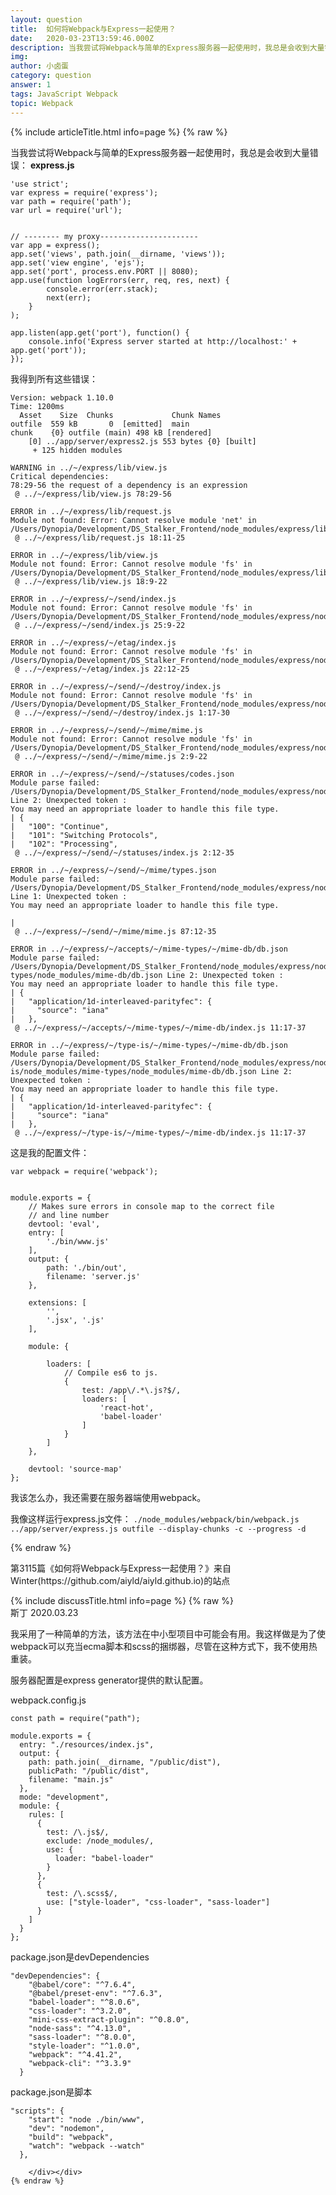 ```yaml
---
layout: question
title:  如何将Webpack与Express一起使用？
date:   2020-03-23T13:59:46.000Z
description: 当我尝试将Webpack与简单的Express服务器一起使用时，我总是会收到大量错误：  express.js'use strict';var e...
img: 
author: 小卤蛋
category: question
answer: 1
tags: JavaScript Webpack
topic: Webpack
---
```

<div class="article-root">
  <div class="article">
    {% include articleTitle.html info=page %}
    {% raw %}
    <div class="article-content"><p><font style="vertical-align: inherit;"><font style="vertical-align: inherit;">当我尝试将Webpack与简单的Express服务器一起使用时，我总是会收到大量错误： 
 </font></font><strong><font style="vertical-align: inherit;"><font style="vertical-align: inherit;">express.js</font></font></strong></p>

<pre><code>'use strict';<font></font>
var express = require('express');<font></font>
var path = require('path');<font></font>
var url = require('url');<font></font>
<font></font>
<font></font>
// -------- my proxy----------------------<font></font>
var app = express();<font></font>
app.set('views', path.join(__dirname, 'views'));<font></font>
app.set('view engine', 'ejs');<font></font>
app.set('port', process.env.PORT || 8080);<font></font>
app.use(function logErrors(err, req, res, next) {<font></font>
        console.error(err.stack);<font></font>
        next(err);<font></font>
    }<font></font>
);<font></font>
<font></font>
app.listen(app.get('port'), function() {<font></font>
    console.info('Express server started at http://localhost:' + app.get('port'));<font></font>
});<font></font>
</code></pre>

<p><font style="vertical-align: inherit;"><font style="vertical-align: inherit;">我得到所有这些错误：</font></font></p>

<pre><code>Version: webpack 1.10.0<font></font>
Time: 1200ms<font></font>
  Asset    Size  Chunks             Chunk Names<font></font>
outfile  559 kB       0  [emitted]  main<font></font>
chunk    {0} outfile (main) 498 kB [rendered]<font></font>
    [0] ../app/server/express2.js 553 bytes {0} [built]<font></font>
     + 125 hidden modules<font></font>
<font></font>
WARNING in ../~/express/lib/view.js<font></font>
Critical dependencies:<font></font>
78:29-56 the request of a dependency is an expression<font></font>
 @ ../~/express/lib/view.js 78:29-56<font></font>
<font></font>
ERROR in ../~/express/lib/request.js<font></font>
Module not found: Error: Cannot resolve module 'net' in /Users/Dynopia/Development/DS_Stalker_Frontend/node_modules/express/lib<font></font>
 @ ../~/express/lib/request.js 18:11-25<font></font>
<font></font>
ERROR in ../~/express/lib/view.js<font></font>
Module not found: Error: Cannot resolve module 'fs' in /Users/Dynopia/Development/DS_Stalker_Frontend/node_modules/express/lib<font></font>
 @ ../~/express/lib/view.js 18:9-22<font></font>
<font></font>
ERROR in ../~/express/~/send/index.js<font></font>
Module not found: Error: Cannot resolve module 'fs' in /Users/Dynopia/Development/DS_Stalker_Frontend/node_modules/express/node_modules/send<font></font>
 @ ../~/express/~/send/index.js 25:9-22<font></font>
<font></font>
ERROR in ../~/express/~/etag/index.js<font></font>
Module not found: Error: Cannot resolve module 'fs' in /Users/Dynopia/Development/DS_Stalker_Frontend/node_modules/express/node_modules/etag<font></font>
 @ ../~/express/~/etag/index.js 22:12-25<font></font>
<font></font>
ERROR in ../~/express/~/send/~/destroy/index.js<font></font>
Module not found: Error: Cannot resolve module 'fs' in /Users/Dynopia/Development/DS_Stalker_Frontend/node_modules/express/node_modules/send/node_modules/destroy<font></font>
 @ ../~/express/~/send/~/destroy/index.js 1:17-30<font></font>
<font></font>
ERROR in ../~/express/~/send/~/mime/mime.js<font></font>
Module not found: Error: Cannot resolve module 'fs' in /Users/Dynopia/Development/DS_Stalker_Frontend/node_modules/express/node_modules/send/node_modules/mime<font></font>
 @ ../~/express/~/send/~/mime/mime.js 2:9-22<font></font>
<font></font>
ERROR in ../~/express/~/send/~/statuses/codes.json<font></font>
Module parse failed: /Users/Dynopia/Development/DS_Stalker_Frontend/node_modules/express/node_modules/send/node_modules/statuses/codes.json Line 2: Unexpected token :<font></font>
You may need an appropriate loader to handle this file type.<font></font>
| {<font></font>
|   "100": "Continue",<font></font>
|   "101": "Switching Protocols",<font></font>
|   "102": "Processing",<font></font>
 @ ../~/express/~/send/~/statuses/index.js 2:12-35<font></font>
<font></font>
ERROR in ../~/express/~/send/~/mime/types.json<font></font>
Module parse failed: /Users/Dynopia/Development/DS_Stalker_Frontend/node_modules/express/node_modules/send/node_modules/mime/types.json Line 1: Unexpected token :<font></font>
You may need an appropriate loader to handle this file type.<font></font>
<font></font>
|<font></font>
 @ ../~/express/~/send/~/mime/mime.js 87:12-35<font></font>
<font></font>
ERROR in ../~/express/~/accepts/~/mime-types/~/mime-db/db.json<font></font>
Module parse failed: /Users/Dynopia/Development/DS_Stalker_Frontend/node_modules/express/node_modules/accepts/node_modules/mime-types/node_modules/mime-db/db.json Line 2: Unexpected token :<font></font>
You may need an appropriate loader to handle this file type.<font></font>
| {<font></font>
|   "application/1d-interleaved-parityfec": {<font></font>
|     "source": "iana"<font></font>
|   },<font></font>
 @ ../~/express/~/accepts/~/mime-types/~/mime-db/index.js 11:17-37<font></font>
<font></font>
ERROR in ../~/express/~/type-is/~/mime-types/~/mime-db/db.json<font></font>
Module parse failed: /Users/Dynopia/Development/DS_Stalker_Frontend/node_modules/express/node_modules/type-is/node_modules/mime-types/node_modules/mime-db/db.json Line 2: Unexpected token :<font></font>
You may need an appropriate loader to handle this file type.<font></font>
| {<font></font>
|   "application/1d-interleaved-parityfec": {<font></font>
|     "source": "iana"<font></font>
|   },<font></font>
 @ ../~/express/~/type-is/~/mime-types/~/mime-db/index.js 11:17-37<font></font>
</code></pre>

<p><font style="vertical-align: inherit;"><font style="vertical-align: inherit;">这是我的配置文件：</font></font></p>

<pre><code>var webpack = require('webpack');<font></font>
<font></font>
<font></font>
module.exports = {<font></font>
    // Makes sure errors in console map to the correct file<font></font>
    // and line number<font></font>
    devtool: 'eval',<font></font>
    entry: [<font></font>
        './bin/www.js'<font></font>
    ],<font></font>
    output: {<font></font>
        path: './bin/out',<font></font>
        filename: 'server.js'<font></font>
    },<font></font>
<font></font>
    extensions: [<font></font>
        '',<font></font>
        '.jsx', '.js'<font></font>
    ],<font></font>
<font></font>
    module: {<font></font>
<font></font>
        loaders: [<font></font>
            // Compile es6 to js.<font></font>
            {<font></font>
                test: /app\/.*\.js?$/,<font></font>
                loaders: [<font></font>
                    'react-hot',<font></font>
                    'babel-loader'<font></font>
                ]<font></font>
            }<font></font>
        ]<font></font>
    },<font></font>
<font></font>
    devtool: 'source-map'<font></font>
};<font></font>
</code></pre>

<p><font style="vertical-align: inherit;"><font style="vertical-align: inherit;">我该怎么办，我还需要在服务器端使用webpack。</font></font></p>

<p><font style="vertical-align: inherit;"><font style="vertical-align: inherit;">我像这样运行express.js文件：
</font></font><code>./node_modules/webpack/bin/webpack.js ../app/server/express.js outfile --display-chunks -c --progress -d</code></p></div>
    {% endraw %}
  </div>
  <p class="winter_mark">第3115篇《如何将Webpack与Express一起使用？》来自Winter(https://github.com/aiyld/aiyld.github.io)的站点</p>
  <div class="discuss-wrapper">
    {% include discussTitle.html info=page %}
    {% raw %}
    <div class="discuss-item">
        <div class="discuss-parent">
          <div class="discuss-meta">
            <span class="discuss-user">斯丁</span>
            <span class="discuss-time">2020.03.23</span>
          </div>
          <div class="discuss-comment"><p><font style="vertical-align: inherit;"><font style="vertical-align: inherit;">我采用了一种简单的方法，该方法在中小型项目中可能会有用。</font><font style="vertical-align: inherit;">我这样做是为了使webpack可以充当ecma脚本和scss的捆绑器，尽管在这种方式下，我不使用热重装。</font></font></p>

<p><font style="vertical-align: inherit;"><font style="vertical-align: inherit;">服务器配置是express generator提供的默认配置。</font></font></p>

<p><font style="vertical-align: inherit;"><font style="vertical-align: inherit;">webpack.config.js</font></font></p>

<pre><code>const path = require("path");<font></font>
<font></font>
module.exports = {<font></font>
  entry: "./resources/index.js",<font></font>
  output: {<font></font>
    path: path.join(__dirname, "/public/dist"),<font></font>
    publicPath: "/public/dist",<font></font>
    filename: "main.js"<font></font>
  },<font></font>
  mode: "development",<font></font>
  module: {<font></font>
    rules: [<font></font>
      {<font></font>
        test: /\.js$/,<font></font>
        exclude: /node_modules/,<font></font>
        use: {<font></font>
          loader: "babel-loader"<font></font>
        }<font></font>
      },<font></font>
      {<font></font>
        test: /\.scss$/,<font></font>
        use: ["style-loader", "css-loader", "sass-loader"]<font></font>
      }<font></font>
    ]<font></font>
  }<font></font>
};<font></font>
</code></pre>

<p><font style="vertical-align: inherit;"><font style="vertical-align: inherit;">package.json是devDependencies</font></font></p>

<pre><code>"devDependencies": {<font></font>
    "@babel/core": "^7.6.4",<font></font>
    "@babel/preset-env": "^7.6.3",<font></font>
    "babel-loader": "^8.0.6",<font></font>
    "css-loader": "^3.2.0",<font></font>
    "mini-css-extract-plugin": "^0.8.0",<font></font>
    "node-sass": "^4.13.0",<font></font>
    "sass-loader": "^8.0.0",<font></font>
    "style-loader": "^1.0.0",<font></font>
    "webpack": "^4.41.2",<font></font>
    "webpack-cli": "^3.3.9"<font></font>
  }<font></font>
</code></pre>

<p><font style="vertical-align: inherit;"><font style="vertical-align: inherit;">package.json是脚本</font></font></p>

<pre><code>"scripts": {<font></font>
    "start": "node ./bin/www",<font></font>
    "dev": "nodemon",<font></font>
    "build": "webpack",<font></font>
    "watch": "webpack --watch"<font></font>
  },<font></font>
</code></pre></div>
        </div></div>
    {% endraw %}
  </div>
<div>
